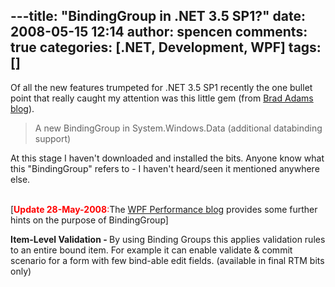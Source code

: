 ---title: "BindingGroup in .NET 3.5 SP1?"
date: 2008-05-15 12:14
author: spencen
comments: true
categories: [.NET, Development, WPF]
tags: []
---
<P>Of all the new features trumpeted for .NET 3.5 SP1 recently the one bullet point that really caught my attention was this little gem (from <A href="http://blogs.msdn.com/brada/">Brad Adams blog</A>).</P>
<BLOCKQUOTE>
<P>A new BindingGroup in System.Windows.Data (additional databinding support)</P></BLOCKQUOTE>
<P>At this stage I haven't downloaded and installed the bits. Anyone know what this "BindingGroup" refers to - I haven't heard/seen it mentioned anywhere else. <BR><BR>
<P>[<SPAN style="COLOR: red"><STRONG>Update 28-May-2008</STRONG>:</SPAN>The <A href="http://blogs.msdn.com/jgoldb/archive/2008/05/15/what-s-new-for-performance-in-wpf-in-net-3-5-sp1.aspx">WPF Performance blog</A>&nbsp;provides some further hints on the purpose of BindingGroup]</P><STRONG>Item-Level Validation - </STRONG>By using Binding Groups this applies validation rules to an entire bound item. For example it can enable validate &amp; commit scenario for a form with few bind-able edit fields. (available in final RTM bits only)
<P></P>

